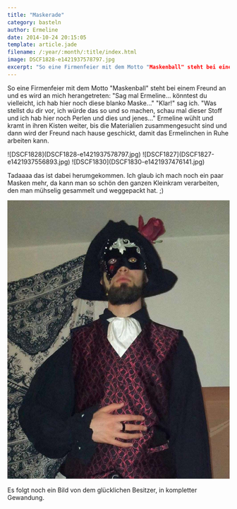 ```yaml
---
title: "Maskerade"
category: basteln
author: Ermeline
date: 2014-10-24 20:15:05
template: article.jade
filename: /:year/:month/:title/index.html
image: DSCF1828-e1421937578797.jpg
excerpt: "So eine Firmenfeier mit dem Motto "Maskenball" steht bei einem Freund an und es wird an mich herangetreten: \"Sag mal Ermeline... könntest du vielleicht, ich hab hier noch diese blanko Maske...\""
---
```


So eine Firmenfeier mit dem Motto "Maskenball" steht bei einem Freund an und es wird an mich herangetreten: "Sag mal Ermeline... könntest du vielleicht, ich hab hier noch diese blanko Maske..." "Klar!" sag ich. "Was stellst du dir vor, ich würde das so und so machen, schau mal dieser Stoff und ich hab hier noch Perlen und dies und jenes..." Ermeline wühlt und kramt in ihren Kisten weiter, bis die Materialien zusammengesucht sind und dann wird der Freund nach hause geschickt, damit das Ermelinchen in Ruhe arbeiten kann.


<div id='slides' class='slideshow slideshow_portrait'>
![DSCF1828](DSCF1828-e1421937578797.jpg)
![DSCF1827](DSCF1827-e1421937556893.jpg)
![DSCF1830](DSCF1830-e1421937476141.jpg)
</div>

Tadaaaa das ist dabei herumgekommen. Ich glaub ich mach noch ein paar Masken mehr, da kann man so schön den ganzen Kleinkram verarbeiten, den man mühselig gesammelt und weggepackt hat. ;)

![10726213\_792508664121975\_934117450\_n](10726213_792508664121975_934117450_n.jpg)

Es folgt noch ein Bild von dem glücklichen Besitzer, in kompletter Gewandung.

 
